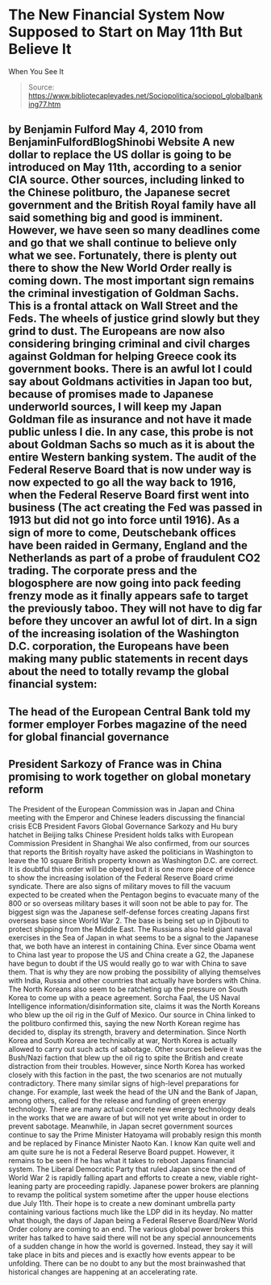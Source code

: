 # The New Financial System Now Supposed to Start on May 11th But Believe It 
When You See It

> Source: https://www.bibliotecapleyades.net/Sociopolitica/sociopol_globalbanking77.htm

by Benjamin Fulford
May 4, 2010
from
BenjaminFulfordBlogShinobi Website
A new dollar to replace the US dollar is going
to be introduced on May 11th, according to a senior CIA source.
Other
sources, including linked to the Chinese politburo, the Japanese secret
government and the British Royal family have all said something big and good
is imminent. However, we have seen so many deadlines come and go that we
shall continue to believe only what we see.
Fortunately, there is plenty out
there to show the
New World Order really is coming down.
The most important sign remains the criminal investigation of Goldman Sachs.
This is a frontal attack on Wall Street and the Feds. The wheels of justice
grind slowly but they grind to dust. The Europeans are now also considering
bringing criminal and civil charges against Goldman for helping Greece cook
its government books.
There is an awful lot I could say about Goldmans
activities in Japan too but, because of promises made to Japanese underworld
sources, I will keep my Japan Goldman file as insurance and not have it made
public unless I die.
In any case, this probe is not about Goldman Sachs so much as it is about
the entire Western banking system. The audit of
the Federal Reserve Board
that is now under way is now expected to go all the way back to 1916, when
the Federal Reserve Board first went into business (The act creating the Fed
was passed in 1913 but did not go into force until 1916).
As a sign of more to come, Deutschebank offices have been raided in Germany,
England and the Netherlands as part of a probe of fraudulent CO2 trading.
The corporate press and the blogosphere are now going into pack feeding
frenzy mode as it finally appears safe to target the previously taboo.
They
will not have to dig far before they uncover an awful lot of dirt.
In a sign of the increasing isolation of the Washington D.C. corporation,
the Europeans have been making many public statements in recent days about
the need to totally revamp the global financial system:
-
The head of the
European Central Bank told my former employer Forbes magazine of the need
for global financial governance
-
President Sarkozy of France was in China
promising to work together on global monetary reform
-
The President of
the European Commission was in Japan and China meeting with the Emperor and
Chinese leaders discussing the financial crisis
ECB President Favors Global Governance
Sarkozy and Hu bury hatchet in Beijing talks
Chinese President holds talks with European Commission President in Shanghai
We also confirmed, from our sources that reports
the British royalty have
asked the politicians in Washington to leave the 10 square British property
known as Washington D.C. are correct.
It is doubtful this order will be
obeyed but it is one more piece of evidence to show the increasing isolation
of the Federal Reserve Board crime syndicate.
There are also signs of military moves to fill the vacuum expected to be
created when the Pentagon begins to evacuate many of the 800 or so overseas
military bases it will soon not be able to pay for.
The biggest sign was the
Japanese self-defense forces creating Japans first overseas base since
World War 2. The base is being set up in Djibouti to protect shipping from
the Middle East.
The Russians also held giant naval exercises in the Sea of Japan in what
seems to be a signal to the Japanese that,
we both have an interest in
containing China.
Ever since
Obama went to China last year to propose the
US and China create a G2, the Japanese have begun to doubt if the US would
really go to war with China to save them.
That is why they are now probing
the possibility of allying themselves with India, Russia and other countries
that actually have borders with China.
The North Koreans also seem to be ratcheting up the pressure on South Korea
to come up with a peace agreement. Sorcha Faal, the US Naval Intelligence
information/disinformation site, claims it was the North Koreans who blew up
the oil rig in the Gulf of Mexico.
Our source in China linked to the
politburo confirmed this, saying the new North Korean regime has decided to,
display its strength, bravery and determination.
Since North Korea and
South Korea are technically at war, North Korea is actually allowed to carry
out such acts of sabotage.
Other sources believe it was
the Bush/Nazi
faction that blew up the oil rig to spite the British and create distraction
from their troubles. However, since North Korea has worked closely with this
faction in the past, the two scenarios are not mutually contradictory.
There many similar signs of high-level preparations for change. For example,
last week the head of the UN and the Bank of Japan, among others, called for
the release and funding of green energy technology.
There are many actual
concrete new energy technology deals in the works that we are aware of but
will not yet write about in order to prevent sabotage.
Meanwhile, in Japan secret government sources continue to say the Prime
Minister Hatoyama will probably resign this month and be replaced by Finance
Minister Naoto Kan. I know Kan quite well and am quite sure he is not a
Federal Reserve Board puppet. However, it remains to be seen if he has what
it takes to reboot Japans financial system.
The Liberal Democratic Party that ruled Japan since the end of World War 2
is rapidly falling apart and efforts to create a new, viable right-leaning
party are proceeding rapidly. Japanese power brokers are planning to revamp
the political system sometime after the upper house elections due July 11th.
Their hope is to create a new dominant umbrella party containing various
factions much like the LDP did in its heyday.
No matter what though, the days of Japan being a Federal Reserve Board/New
World Order colony are coming to an end.
The various global power brokers this writer has talked to have said there
will not be any special announcements of a sudden change in how the world is
governed. Instead, they say it will take place in bits and pieces and is
exactly how events appear to be unfolding.
There can be no doubt to any but
the most brainwashed that historical changes are happening at an
accelerating rate.
